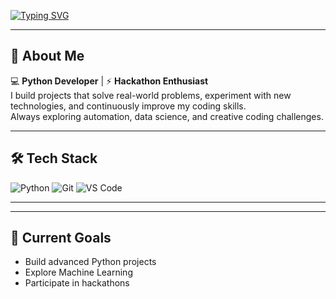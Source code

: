 <!-- Typing SVG Banner -->
[![Typing SVG](https://readme-typing-svg.herokuapp.com?font=Fira+Code&size=24&pause=1000&color=00F7FF&width=650&lines=Hi%2C+I'm+Adityaraj+%F0%9F%91%8B;Python+Developer+%7C+Hackathon+Lover;Building+Projects+and+Learning+Every+Day)](https://git.io/typing-svg)

---

## 🚀 About Me
💻 **Python Developer** | ⚡ **Hackathon Enthusiast**  
I build projects that solve real-world problems, experiment with new technologies, and continuously improve my coding skills.  
Always exploring automation, data science, and creative coding challenges.

---

## 🛠 Tech Stack
![Python](https://img.shields.io/badge/-Python-3776AB?style=for-the-badge&logo=python&logoColor=white)
![Git](https://img.shields.io/badge/-Git-F05032?style=for-the-badge&logo=git&logoColor=white)
![VS Code](https://img.shields.io/badge/-VS%20Code-007ACC?style=for-the-badge&logo=visualstudiocode&logoColor=white)

---

---

## 🌱 Current Goals
- Build advanced Python projects  
- Explore Machine Learning  
- Participate in hackathons  

